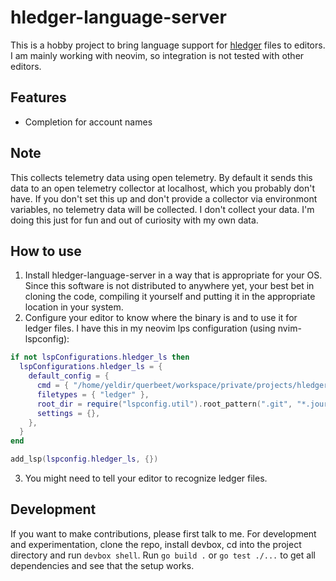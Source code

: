# hledger-language-server

This is a hobby project to bring language support for [hledger](https://hledger.org/) files to editors. I am mainly working with neovim, so integration is not tested with other editors.

## Features

- Completion for account names

## Note

This collects telemetry data using open telemetry. By default it sends this data to an open telemetry collector at localhost, which you probably don't have. If you don't set this up and don't provide a collector via environmont variables, no telemetry data will be collected. I don't collect your data.
I'm doing this just for fun and out of curiosity with my own data.

## How to use

1. Install hledger-language-server in a way that is appropriate for your OS. Since this software is not distributed to anywhere yet, your best bet in cloning the code, compiling it yourself and putting it in the appropriate location in your system.
2. Configure your editor to know where the binary is and to use it for ledger files. I have this in my neovim lps configuration (using nvim-lspconfig):
```lua
if not lspConfigurations.hledger_ls then
  lspConfigurations.hledger_ls = {
    default_config = {
      cmd = { "/home/yeldir/querbeet/workspace/private/projects/hledger-language-server/hledger-language-server" },
      filetypes = { "ledger" },
      root_dir = require("lspconfig.util").root_pattern(".git", "*.journal"),
      settings = {},
    },
  }
end

add_lsp(lspconfig.hledger_ls, {})
```
3. You might need to tell your editor to recognize ledger files.

## Development

If you want to make contributions, please first talk to me. For development and experimentation, clone the repo, install devbox, cd into the project directory and run `devbox shell`. Run `go build .` or `go test ./...` to get all dependencies and see that the setup works.

